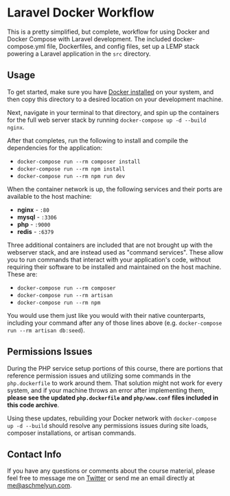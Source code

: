 # Laravel Docker Workflow

This is a pretty simplified, but complete, workflow for using Docker and Docker Compose with Laravel development. The included docker-compose.yml file, Dockerfiles, and config files, set up a LEMP stack powering a Laravel application in the `src` directory.

## Usage

To get started, make sure you have [Docker installed](https://docs.docker.com/docker-for-mac/install/) on your system, and then copy this directory to a desired location on your development machine. 

Next, navigate in your terminal to that directory, and spin up the containers for the full web server stack by running `docker-compose up -d --build nginx`. 

After that completes, run the following to install and compile the dependencies for the application:

- `docker-compose run --rm composer install`
- `docker-compose run --rm npm install`
- `docker-compose run --rm npm run dev`

When the container network is up, the following services and their ports are available to the host machine:

- **nginx** - `:80`
- **mysql** - `:3306`
- **php** - `:9000`
- **redis** - `:6379`

Three additional containers are included that are not brought up with the webserver stack, and are instead used as "command services". These allow you to run commands that interact with your application's code, without requiring their software to be installed and maintained on the host machine. These are:

- `docker-compose run --rm composer`
- `docker-compose run --rm artisan`
- `docker-compose run --rm npm`

You would use them just like you would with their native counterparts, including your command after any of those lines above (e.g. `docker-compose run --rm artisan db:seed`).

## Permissions Issues

During the PHP service setup portions of this course, there are portions that reference permission issues and utilizing some commands in the `php.dockerfile` to work around them. That solution might not work for every system, and if your machine throws an error after implementing them, **please see the updated `php.dockerfile` and `php/www.conf` files included in this code archive**. 

Using these updates, rebuilding your Docker network with `docker-compose up -d --build` should resolve any permissions issues during site loads, composer installations, or artisan commands.

## Contact Info

If you have any questions or comments about the course material, please feel free to message me on [Twitter](https://twitter.com/aschmelyun) or send me an email directly at [me@aschmelyun.com](mailto:me@aschmelyun.com). 
